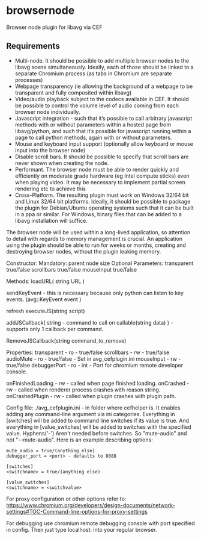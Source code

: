 # browsernode
Browser node plugin for libavg via CEF

## Requirements

 - Multi-node. It should be possible to add multiple browser nodes to the libavg scene simultaneously. Ideally, each of those should be linked to a separate Chromium process (as tabs in Chromium are separate processes)
 - Webpage transparency (ie allowing the background of a webpage to be transparent and fully composited within libavg)
 - Video/audio playback subject to the codecs available in CEF. It should be possible to control the volume level of audio coming from each browser node individually.
 - Javascript integration - such that it’s possible to call arbitrary javascript methods with or without parameters within a hosted page from libavg/python, and such that it’s possible for javascript running within a page to call python methods, again with or without parameters.
 - Mouse and keyboard input support (optionally allow keyboard or mouse input into the browser node)
 - Disable scroll bars. It should be possible to specify that scroll bars are never shown when creating the node.
 - Performant. The browser node must be able to render quickly and efficiently on moderate grade hardware (eg Intel compute sticks) even when playing video. It may be necessary to implement partial screen rendering etc to achieve this
 - Cross-Platform. The resulting plugin must work on Windows 32/64 bit and Linux 32/64 bit platforms. Ideally, it should be possible to package the plugin for Debian/Ubuntu operating systems such that it can be built in a ppa or similar. For Windows, binary files that can be added to a libavg installation will suffice.

The browser node will be used within a long-lived application, so attention to detail with regards to memory management is crucial. An application using the plugin should be able to run for weeks or months, creating and destroying browser nodes, without the plugin leaking memory.

Constructor:
	Mandatory:
	   parent node
	   size
	Optional Parameters:
	   transparent true/false
	   scrollbars true/false
	   mouseInput true/false

Methods:
  loadURL( string URL )

  sendKeyEvent - this is necessary because only python can listen to key events.
    (avg::KeyEvent event )

  refresh
  executeJS(string script)

  addJSCallback(
    string - command to call on
    callable(string data) ) - supports only 1 callback per command.

  RemoveJSCallback(string command_to_remove)

Properties:
   transparent - ro - true/false
   scrollbars - rw - true/false
   audioMute - ro - true/false - Set in avg_cefplugin.ini
   mouseInput - rw - true/false
   debuggerPort - ro - int - Port for chromium remote developer console.

   onFinishedLoading - rw - called when page finished loading.
   onCrashed - rw - called when renderer process crashes with reason string.
   onCrashedPlugin - rw - called when plugin crashes with plugin path.



Config file: ./avg_cefplugin.ini - in folder where cefhelper is.
It enables adding any command-line argument via ini categories.
Everything in [switches] will be added to command line switches if its value is true.
And everything in [value_switches] will be added to switches with the specified value.
Hyphens('-') Aren't needed before switches. So "mute-audio" and not "--mute-audio".
Here is an example describing options:

	mute_audio = true/(anything else)
	debugger_port = <port> - defaults to 8088

	[switches]
	<switchname> = true/(anything else)

	[value_switches]
	<switchname> = <switchvalue>


For proxy configuration or other options refer to:
https://www.chromium.org/developers/design-documents/network-settings#TOC-Command-line-options-for-proxy-settings

For debugging use chromium remote debugging console with port specified in config.
Then just type localhost:<port> into your regular browser.
